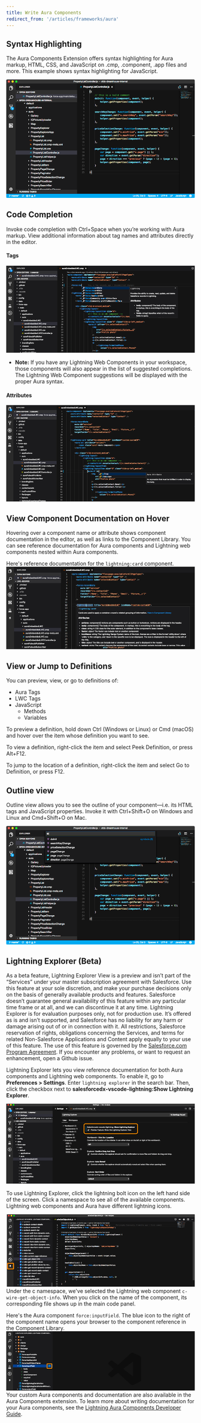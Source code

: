 ```yaml
---
title: Write Aura Components
redirect_from: '/articles/frameworks/aura'
---
```

## Syntax Highlighting
The Aura Components Extension offers syntax highlighting for Aura markup, HTML, CSS, and JavaScript on .cmp, .component, .app files and more. This example shows syntax highlighting for JavaScript. 

  ![Colored syntax highlighting in a .js file from an Aura bundle](../../images/V2_lightning_syntax.png)

## Code Completion
Invoke code completion with Ctrl+Space when you’re working with Aura markup. View additional information about tag names and attributes directly in the editor. 

#### Tags
![Aura Tag Completion](../../images/V2_aura_tag_completion.png)
- **Note:** If you have any Lightning Web Components in your workspace, those components will also appear in the list of suggested completions. The Lightning Web Component suggestions will be displayed with the proper Aura syntax.

#### Attributes
![Aura Attribute Completion](../../images/V2_aura_attribute_completion.png)

## View Component Documentation on Hover
Hovering over a component name or attribute shows component documentation in the editor, as well as links to the Component Library. You can see reference documentation for Aura components and Lightning web components nested within Aura components.

Here's reference documentation for the `lightning:card` component.
![Aura Component Reference](../../images/V2_comp_reference_aura.png)

## View or Jump to Definitions
You can preview, view, or go to definitions of:

- Aura Tags
- LWC Tags
- JavaScript
  - Methods
  - Variables

To preview a definition, hold down Ctrl (Windows or Linux) or Cmd (macOS) and hover over the item whose definition you want to see.

To view a definition, right-click the item and select Peek Definition, or press Alt+F12.

To jump to the location of a definition, right-click the item and select Go to Definition, or press F12.

## Outline view
Outline view allows you to see the outline of your component—i.e. its HTML tags and JavaScript properties. Invoke it with Ctrl+Shift+O on Windows and Linux and Cmd+Shift+O on Mac.

![List of symbols in a .js file from an Aura bundle](../../images/V2_outline_view.png)

## Lightning Explorer (Beta)
As a beta feature, Lightning Explorer View is a preview and isn’t part of the “Services” under your master subscription agreement with Salesforce. Use this feature at your sole discretion, and make your purchase decisions only on the basis of generally available products and features. Salesforce doesn’t guarantee general availability of this feature within any particular time frame or at all, and we can discontinue it at any time. Lightning Explorer is for evaluation purposes only, not for production use. It’s offered as is and isn’t supported, and Salesforce has no liability for any harm or damage arising out of or in connection with it. All restrictions, Salesforce reservation of rights, obligations concerning the Services, and terms for related Non-Salesforce Applications and Content apply equally to your use of this feature. The use of this feature is governed by the [Salesforce.com Program Agreement](https://trailblazer.me/resource/documents/documents/pdf/TermsOfUse_en_US.pdf). If you encounter any problems, or want to request an enhancement, open a Github issue.

Lightning Explorer lets you view reference documentation for both Aura components and Lightning web components. To enable it, go to **Preferences > Settings**. Enter `lightning explorer` in the search bar. Then, click the checkbox next to **salesforcedx-vscode-lightning:Show Lightning Explorer**.

![Show Lightning Explorer](../../images/V2_show_lightning_explorer.png)

To use Lightning Explorer, click the lightning bolt icon on the left hand side of the screen. Click a namespace to see all of the available components. Lightning web components and Aura have different lightning icons.

![Click Lightning Explorer](../../images/V2_click_lightning_icon.png)
Under the c namespace, we've selected the Lightning web component `c-wire-get-object-info`. When you click on the name of the component, its corresponding file shows up in the main code panel. 


Here's the Aura component `force:inputField`. The blue icon to the right of the component name opens your browser to the component reference in the Component Library. 
![Open Component Library](../../images/V2_input_field_comp_lib.png)
Your custom Aura components and documentation are also available in the Aura Components extension. To learn more about writing documentation for your Aura components, see the [Lightning Aura Components Developer Guide](https://developer.salesforce.com/docs/atlas.en-us.lightning.meta/lightning/components_documentation.htm).  






